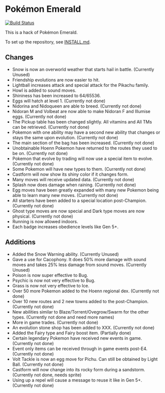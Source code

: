# Pokémon Emerald

[![Build Status][travis-badge]][travis]

[travis]: https://travis-ci.org/i0brendan0/pokeemerald
[travis-badge]: https://travis-ci.org/i0brendan0/pokeemerald.svg?branch=master

This is a hack of Pokémon Emerald.

To set up the repository, see [INSTALL.md](INSTALL.md).


## Changes

* Snow is now an overworld weather that starts hail in battle. (Currently Unused)
* Friendship evolutions are now easier to hit.
* Lightball increases attack and special attack for the Pikachu family.
* Howl is added to sound moves.
* Shininess has been increased to 64/65536.
* Eggs will hatch at level 1. (Currently not done)
* Nidorina and Nidoqueen are able to breed. (Currently not done)
* Nidoran M and Volbeat are now able to make Nidoran F and Illumise eggs. (Currently not done)
* The Pickup table has been changed slightly. All vitamins and All TMs can be retrieved. (Currently not done)
* Pokemon with one ability may have a second new ability that changes or stays the same upon evolution. (Currently not done)
* The main section of the bag has been increased. (Currently not done)
* Unobtainable Hoenn Pokemon have returned to the routes they used to be on. (Currently not done)
* Pokemon that evolve by trading will now use a special item to evolve. (Currently not done)
* Some Pokemon will have new types to them. (Currently not done)
* Castform will now show its shiny color if it changes form.
* Many moves will receive updated data. (Currently not done)
* Splash now does damage when raining. (Currently not done)
* Egg moves have been greatly expanded with many new Pokemon being able to learn many new moves. (Currently not done)
* All starters have been added to a special location post-Champion. (Currently not done)
* Ghost type moves are now special and Dark type moves are now physical. (Currently not done)
* Running is now allowed indoors.
* Each badge increases obedience levels like Gen 5+.


## Additions

* Added the Snow Warning ability. (Currently Unused)
* Gave a use for Cacophony. It does 50% more damage with sound moves and takes 25% less damage from sound moves. (Currently Unused)
* Poison is now super effective to Bug.
* Psychic is now not very effective to Bug.
* Grass is now not very effective to Ice.
* Over 50 more Pokemon added to the Hoenn regional dex. (Currently not done)
* Over 10 new routes and 2 new towns added to the post-Champion. (Currently not done)
* New abilities similar to Blaze/Torrent/Ovegrow/Swarm for the other types. (Currently not done and need more names)
* More in game trades. (Currently not done)
* An evolution stone shop has been added to XXX. (Currently not done)
* Added the Fairy type and Fairy boost item. (Partially done)
* Certain legendary Pokemon have received new events in game. (Currently not done)
* Event only items can be received through in game events post-E4. (Currently not done)
* Volt Tackle is now an egg move for Pichu. Can still be obtained by Light Ball. (Currently not done)
* Castform will now change into its rocky form during a sandstorm. (Currently not done, needs sprite)
* Using up a repel will cause a message to reuse it like in Gen 5+. (Currently not done)

